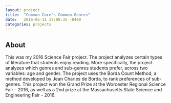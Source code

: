 ```yaml
---
layout: project
title:  "Common Core's Common Genres"
date:   2016-05-11 17:08:35 -0400
categories: projects
---
```


## About
This was my 2016 Science Fair project. The project analyzes certain types of literature that students enjoy reading. More specifically, the project analyzes which genres and sub-genres students prefer, across two variables: age and gender. The project uses the Borda Count Method, a method developed by Jean Charles de Borda, to rank preferences of sub-genres. This project won the Grand Prize at the Worcester Regional Science Fair - 2016, as well as a 2nd prize at the Massachusetts State Science and Engineering Fair - 2016.